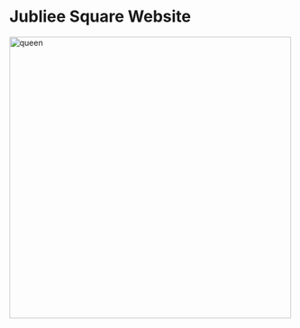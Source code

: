 # Jubliee Square Website 


<img width="500px" src="https://github.com/github-009/jubliee-square/blob/main/jubilee-square/jubilee/images/queen.jpg" alt="queen" title="queen">
